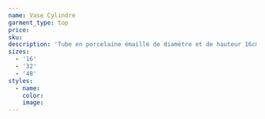 ```yaml
---
name: Vase Cylindre
garment_type: top
price:
sku:
description: 'Tube en porcelaine émaillé de diamètre et de hauteur 16cm, 32cm ou 48cm'
sizes:
  - '16'
  - '32'
  - '48'
styles:
  - name:
    color:
    image:
---
```

